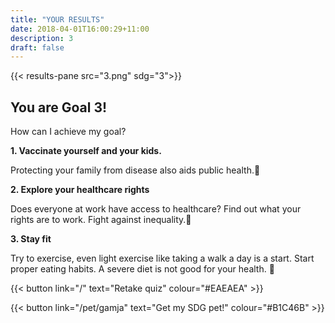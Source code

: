 ```yaml
---
title: "YOUR RESULTS"
date: 2018-04-01T16:00:29+11:00
description: 3
draft: false
---
```


{{< results-pane src="3.png" sdg="3">}}

You are Goal 3!
---

How can I achieve my goal?

**1. Vaccinate yourself and your kids.** 

Protecting your family from disease also aids public health.

**2. Explore your healthcare rights**

Does everyone at work have access to healthcare? Find out what your rights are to work. Fight against inequality.

**3. Stay fit**

Try to exercise, even light exercise like taking a walk a day is a start. Start proper eating habits. A severe diet is not good for your health. 


{{< button link="/" text="Retake quiz" colour="#EAEAEA" >}}

{{< button link="/pet/gamja" text="Get my SDG pet!" colour="#B1C46B" >}}
